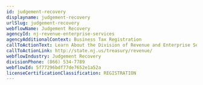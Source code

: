 ```yaml
---
id: judgement-recovery
displayname: judgement-recovery
urlSlug: judgement-recovery
webflowName: Judgement Recovery
agencyId: nj-revenue-enterprise-services
agencyAdditionalContext: Business Tax Registration
callToActionText: Learn About the Division of Revenue and Enterprise Services
callToActionLink: http://state.nj.us/treasury/revenue/
webflowIndustry: Judgement Recovery
divisionPhone: (866) 534-7789
webflowId: 5f77296bdf77de7652e1a52a
licenseCertificationClassification: REGISTRATION
---
```

